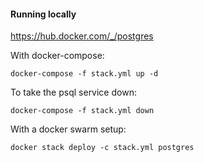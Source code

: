 #### Running locally

https://hub.docker.com/_/postgres

With docker-compose:
```
docker-compose -f stack.yml up -d
```

To take the psql service down:
```
docker-compose -f stack.yml down
```

With a docker swarm setup:
```
docker stack deploy -c stack.yml postgres
```
